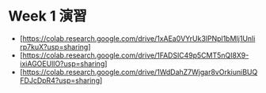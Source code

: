   # Week 1 演習

  - [https://colab.research.google.com/drive/1xAEa0VYrUk3lPNpl1bMIj1Unlirp7kuX?usp=sharing]
  - [https://colab.research.google.com/drive/1FADSlC49p5CMT5nQI8X9-ixiAGOEUllO?usp=sharing]
  - [https://colab.research.google.com/drive/1WdDahZ7Wjgar8vOrkiuniBUQFDJcDpR4?usp=sharing]